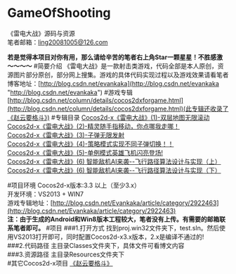 # GameOfShooting
《雷电大战》源码与资源   
笔者邮箱：ling20081005@126.com
 
**若是觉得本项目对你有用，那么请给辛苦的笔者右上角Star一颗星星！不胜感激～～～～**
#简要介绍
《雷电大战》是一款射击类游戏，代码全部是本人原创，资源图片部分原创，部分网上搜集。游戏的具体代码实现过程以及游戏效果请看笔者博客地址：[http://blog.csdn.net/evankaka](http://blog.csdn.net/evankaka "http://blog.csdn.net/evankaka")
#游戏专辑
[http://blog.csdn.net/column/details/cocos2dxforgame.html](http://blog.csdn.net/column/details/cocos2dxforgame.html)(此专辑还收录了《赵云要格斗》)
#专辑目录
[Cocos2d-x《雷电大战》(1)-双层地图无限滚动](http://blog.csdn.net/evankaka/article/details/43972397)  
[Cocos2d-x《雷电大战》(2)-精灵随手指移动，你点哪我走哪！](http://blog.csdn.net/evankaka/article/details/44135555)  
[Cocos2d-x《雷电大战》(3)-子弹无限发射](http://blog.csdn.net/evankaka/article/details/44277733)   
[Cocos2d-x《雷电大战》(4)-策略模式实现不同子弹切换！！](http://blog.csdn.net/evankaka/article/details/44783337)  
[Cocos2d-x《雷电大战》(5)-单例模式英雄飞机闪亮登场!](http://blog.csdn.net/evankaka/article/details/44900973)   
[Cocos2d-x《雷电大战》(6) 智能敌机AI来袭--飞行路径算法设计与实现（上）](http://blog.csdn.net/evankaka/article/details/45103333)   
[Cocos2d-x《雷电大战》(6) 智能敌机AI来袭--飞行路径算法设计与实现（下）](http://blog.csdn.net/evankaka/article/details/45419357)   

#项目环境
Cocos2d-x版本:3.3 以上（至少3.x）   
开发环境：VS2013 + WIN7    
游戏专辑地址：[http://blog.csdn.net/Evankaka/article/category/2922463](http://blog.csdn.net/Evankaka/article/category/2922463)  
**注：由于生成的Android和Win8版本工程较大，笔者没有上传。有需要的邮箱联系笔者即可。**
#项目
###1.打开方式
找到proj.win32文件夹下，test.sln。然后使用VS2013打开即可，同时配置Cocos2d-x3.x版本，2.x是编译不通过的!    
###2.代码路径
主目录Classes文件夹下，具体文件可看博文内容   
###3.资源路径
主目录Resources文件夹下  
#其它Cocos2d-x项目
[《赵云要格斗》](https://github.com/appleappleapple/GameOfFighting)
